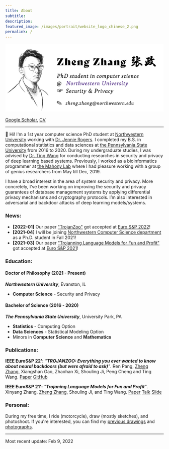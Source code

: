 ```yaml
---
title: About
subtitle: 
description:
featured_image: /images/portrait/website_logo_chinese_2.png
permalink: / 
---
```


<img src="/images/about/banner_zheng.png" alt="drawing" width="700"/>
<!-- ![](images/about/banner_zheng.png) -->

<!-- ![](images/about/nu-email.png){: .align-left height="40%" width="40%"} -->
<!-- * zhengzhangedu@gmail.com (preferred) -->

<!-- <a href="documents/zheng_zhang_cv.pdf" download class="button">Curriculum Vitae</a> &nbsp; Most recent update: Oct 29, 2019 -->
[Google Scholar](https://scholar.google.com/citations?user=oSfFnawAAAAJ&hl=en&authuser=1),  [CV](https://drive.google.com/file/d/15A5oAtvB4oYWf58fLDO2Nxlc7vRl5EnW/view?usp=sharing)

---

👋 Hi! I'm a 1st year computer science PhD student at [Northwestern University](https://www.mccormick.northwestern.edu/computer-science/) working with [Dr. Jennie Rogers](http://users.eecs.northwestern.edu/~jennie/). I completed my B.S. in computational statistics and data sciences at [the Pennsylvania State University](https://www.psu.edu/) from 2016 to 2020. During my undergraduate studies, I was advised by [Dr. Ting Wang](https://alps-lab.github.io/) for conducting researches in security and privacy of deep learning based systems. Previously, I worked as a bioinformatics programmer at [the Mahony Lab](http://mahonylab.org/) where I had pleasure working with a group of genius researchers from May till Dec, 2019.  

<!-- My research focus on deep learning security & privacy, more specifically the backdoor attack and defense in deep learning based systems. My other interests are social computing, differential privacy as well as its applications.  -->
I have a broad interest in the area of system security and privacy. More concretely, I’ve been working on improving the security and privacy guarantees of database management systems by applying differential privacy mechanisms and cryptography protocols. I’m also interested in adversarial and backdoor attacks of deep learning models/systems.

### News:

* **[2022-01]** Our paper ["TrojanZoo"](https://arxiv.org/abs/2012.09302) got accepted at [Euro S&P 2022](https://www.ieee-security.org/TC/EuroSP2022/)!
* **[2021-04]** I will be joining [Northwestern Computer Science department](https://www.mccormick.northwestern.edu/computer-science/) as a Ph.D. student in Fall 2021!
* **[2021-03]** Our paper ["Trojanning Language Models for Fun and Profit"](https://arxiv.org/abs/2008.00312) got accepted at [Euro S&P 2021](https://www.ieee-security.org/TC/EuroSP2021/)!

### Education: 

#### Doctor of Philosophy (2021 - Present)

***Northwestern University***, Evanston, IL

* **Computer Science** - Security and Privacy

#### Bachelor of Science (2016 - 2020)
<!-- <img src="images/about/psu-logo-pennstate.png" class="align-left" width="200"/>  -->

<!-- ![](images/about/psu-logo-pennstate.png){: .align-left; height="25%" width="25%"} -->

***The Pennsylvania State University***, University Park, PA 

<!-- ![](images/about/psu-logo-pennstate.png){: .align-left; height="25%" width="25%"} -->

* **Statistics** - Computing Option
* **Data Sciences** - Statistical Modeling Option
* Minors in **Computer Science** and **Mathematics**

### Publications: 

**IEEE EuroS&P 22':** *"**TROJANZOO: Everything you ever wanted to know about neural backdoors (but were afraid to ask)**"*. Ren Pang, <ins>Zheng Zhang</ins>, Xiangshan Gao, Zhaohan Xi, Shouling Ji, Peng Cheng and Ting Wang. [Paper](https://arxiv.org/abs/2012.09302) [GitHub](https://github.com/ain-soph/trojanzoo)

<!-- **2020 Preprint:** *"**Composite Adversarial Training for Multiple Adversarial Perturbations and Beyond**"*. Xinyang Zhang, <ins>Zheng Zhang</ins> and Ting Wang, under peer review.  -->

**IEEE EuroS&P 21':** *"**Trojaning Language Models for Fun and Profit**"*. Xinyang Zhang, <ins>Zheng Zhang</ins>, Shouling Ji, and Ting Wang. [Paper](https://arxiv.org/abs/2008.00312) [Talk](https://www.youtube.com/watch?v=JG30ZINS8ic) [Slide](https://www.ieee-security.org/TC/EuroSP2021/slides/Xinyang%20Zhang%20-%20Xinyang%20Zhang-Trojaning%20Language%20Models%20for%20Fun%20and%20Pro%3Ft.pdf)

### Personal: 

During my free time, I ride (motorcycle), draw (mostly sketches), and photoshoot. If you're interested, you can find my [previous drawings](arts) and [photographs](photographs).

---

Most recent update: Feb 9, 2022

<!-- ### Research Experience: 

**Undergraduate Researcher** at *the Mahony Lab*. &nbsp; May 2019 - Present  
Advisor: Dr. Shaun Mahony

* Participated in the ENCODE Imputation Challenge for imputing missing genomes. 
* We are currently developing a computational method which integrates teh XGBoost and IDEAS Epigenome Annotation System for imputing the biochemical data associated with functinoal genome elements. 

### Professional Experience: 

**Entry Analyst Intern** at *Beijing JAYA Technology co., Ltd. Jun 2017 - Sep 2017

* Crawled and collected the public-available financial data published on over five companies' annual report. 
* Visualized and analyzed the data extensively using R and Python. 

### Achievements: 

* Runner Up of AccuWeather's Challenge during HackPSU 2018. 
* Finalist and Best Visualization Award of DataFest 2019 held by American Statistical Association. 
* Dean's List - 2017, 2018, 2019 -->